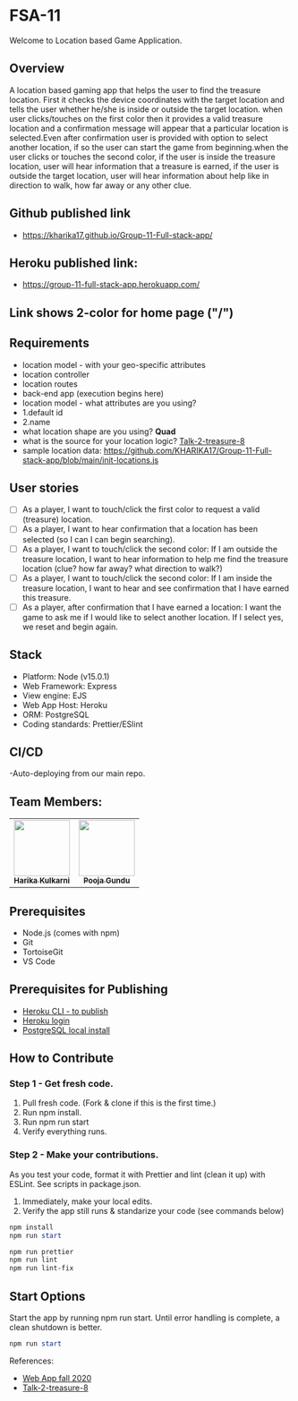 # FSA-11
Welcome to Location based Game Application.

## Overview
A location based gaming app that helps the user to find the treasure location. First it checks the device coordinates with the target location and tells the user whether he/she is inside or outside the target location. when user clicks/touches on the first color then it provides a valid treasure location and a confirmation message will appear that a particular location is selected.Even after confirmation user is provided with option to select another location, if so the user can start the game from beginning.when the user clicks or touches the second color, if the user is inside the treasure location, user will hear information that a treasure is earned, if the user is outside the target location, user will hear information about help like in direction to walk, how far away or any other clue. 

## Github published link
- https://kharika17.github.io/Group-11-Full-stack-app/

## Heroku published link:
- https://group-11-full-stack-app.herokuapp.com/

## Link shows 2-color for home page ("/")


## Requirements
- location model - with your geo-specific attributes
- location controller
- location routes
- back-end app (execution begins here)
- location model - what attributes are you using? 
- 1.default id
- 2.name
- what location shape are you using? <B>Quad</B>
- what is the source for your location logic? [Talk-2-treasure-8](https://github.com/sumana-reddy/talk-2-treasure-8)
- sample location data: https://github.com/KHARIKA17/Group-11-Full-stack-app/blob/main/init-locations.js

## User stories
- [ ] As a player, I want to touch/click the first color to request a valid (treasure) location.
- [ ] As a player, I want to hear confirmation that a location has been selected (so I can I can begin searching). 
- [ ] As a player, I want to touch/click the second color:  If I am outside the treasure location, I want to hear information to help me find the treasure location (clue? how far away? what direction to walk?)
- [ ] As a player, I want to touch/click the second color: If I am inside the treasure location, I want to hear and see confirmation that I have earned this treasure.
- [ ] As a player, after confirmation that I have earned a location: I want the game to ask me if I would like to select another location. If I select yes, we reset and begin again. 

## Stack
- Platform: Node (v15.0.1)
- Web Framework: Express
- View engine: EJS
- Web App Host: Heroku
- ORM: PostgreSQL
- Coding standards: Prettier/ESlint


## CI/CD
-Auto-deploying from our main repo.

## Team Members:

<table>
  <tr>
   <td align="center"><a href="https://github.com/KHARIKA17"><img src="https://avatars.githubusercontent.com/u/60010885?s=460&u=24c5428d5a37b37a3efd752d271740b402177734&v=4" width="100px;" alt=""/><br /><sub><b>Harika Kulkarni</b></sub></a><br /></td>
  
  <td align="center"><a href="https://github.com/GUNDUPOOJA"><img src="https://avatars.githubusercontent.com/u/60015515?s=460&u=a691ffb3d3f0d5b6668835340aa29ca8599d7667&v=4" width="100px;" alt=""/><br /><sub><b>Pooja Gundu</b></sub></a><br /></td>
</tr>
</table>

## Prerequisites

- Node.js (comes with npm)
- Git
- TortoiseGit
- VS Code

## Prerequisites for Publishing

- [Heroku CLI - to publish](https://devcenter.heroku.com/articles/getting-started-with-nodejs#set-up)
- [Heroku login](https://id.heroku.com/login)
- [PostgreSQL local install](https://www.enterprisedb.com/downloads/postgres-postgresql-downloads)
## How to Contribute

### Step 1 - Get fresh code.

1. Pull fresh code. (Fork & clone if this is the first time.)
1. Run npm install.
1. Run npm run start
1. Verify everything runs.

### Step 2 - Make your contributions.

As you test your code, format it with Prettier and
lint (clean it up) with ESLint.
See scripts in package.json.

1. Immediately, make your local edits.
1. Verify the app still runs & standarize your code (see commands below)

```PowerShell
npm install
npm run start

npm run prettier
npm run lint
npm run lint-fix
```
## Start Options

Start the app by running npm run start.
Until error handling is complete, a clean shutdown is better.

```PowerShell
npm run start
```

References:
- [Web App fall 2020](https://github.com/denisecase/web-app-2020-fall)
- [Talk-2-treasure-8](https://github.com/sumana-reddy/talk-2-treasure-8)





